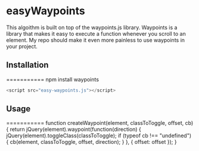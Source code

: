 # easyWaypoints
This algoithm is built on top of the waypoints.js library. Waypoints is a library that makes it easy to execute a function whenever you scroll to an element. My repo should make it even more painless to use waypoints in your project.

## Installation
===========
npm install waypoints
```js
<script src="easy-waypoints.js"></script>
```

## Usage
===========
function createWaypoint(element, classToToggle, offset, cb) {
  return jQuery(element).waypoint(function(direction) {
    jQuery(element).toggleClass(classToToggle);
    if (typeof cb !== "undefined") {
      cb(element, classToToggle, offset, direction);
    }
  }, { offset: offset });
}
